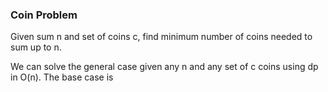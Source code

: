 ### Coin Problem
Given sum n and set of coins c, find minimum number of coins needed to sum up to n.

We can solve the general case given any n and any set of c coins using dp in O(n). The base case is 
